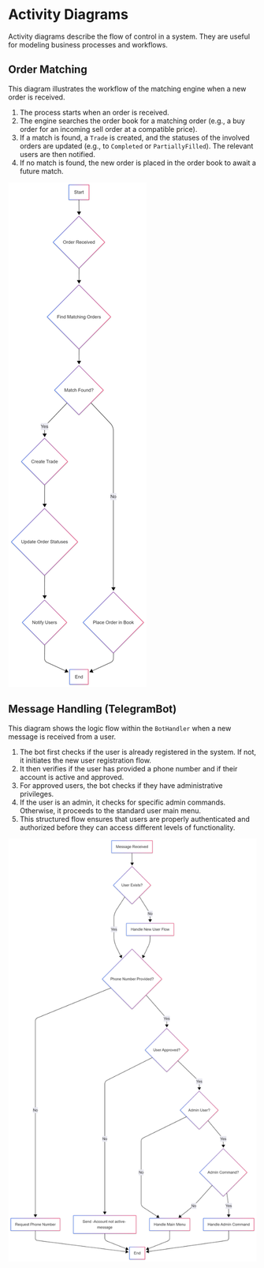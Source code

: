 # Activity Diagrams

Activity diagrams describe the flow of control in a system. They are useful for modeling business processes and workflows.

## Order Matching

This diagram illustrates the workflow of the matching engine when a new order is received.

1.  The process starts when an order is received.
2.  The engine searches the order book for a matching order (e.g., a buy order for an incoming sell order at a compatible price).
3.  If a match is found, a `Trade` is created, and the statuses of the involved orders are updated (e.g., to `Completed` or `PartiallyFilled`). The relevant users are then notified.
4.  If no match is found, the new order is placed in the order book to await a future match.

![Activity Diagrams](Diagrams/ActivityDiagrams.png)

## Message Handling (TelegramBot)

This diagram shows the logic flow within the `BotHandler` when a new message is received from a user.

1.  The bot first checks if the user is already registered in the system. If not, it initiates the new user registration flow.
2.  It then verifies if the user has provided a phone number and if their account is active and approved.
3.  For approved users, the bot checks if they have administrative privileges.
4.  If the user is an admin, it checks for specific admin commands. Otherwise, it proceeds to the standard user main menu.
5.  This structured flow ensures that users are properly authenticated and authorized before they can access different levels of functionality.

![Message Handling](Diagrams/MessageHandling.png)
